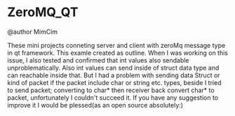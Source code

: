 # ZeroMQ_QT
@author MimCim


These mini projects conneting server and client with zeroMq message type in qt framework.
This examle created as outline.
When I was working on this issue, I also tested and confirmed that int values also sendable unproblematically.
Also int values can send inside of struct data type and can reachable inside that.
But I had a problem with sending data Struct or kind of packet if the packet include char or string etc. types, beside I tried to send packet; converting to char* then receiver back convert char* to packet, unfortunately I couldn't succeed it. If you have any suggestion to improve it I would be plessed(as an open source absolutely:)
